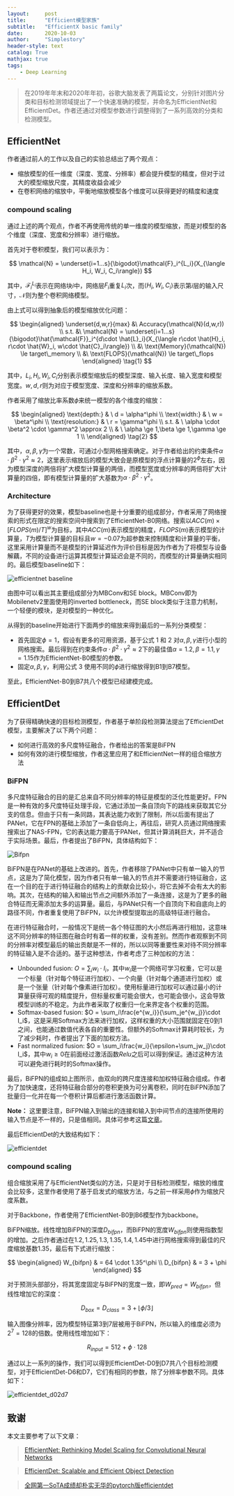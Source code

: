```yaml
---
layout:     post
title:      "Efficient模型家族"
subtitle:   "EfficientX basic family"
date:       2020-10-03
author:     "Simplestory"
header-style: text
catalog: True
mathjax: true
tags:
    - Deep Learning
---
```


> 在2019年年末和2020年年初，谷歌大脑发表了两篇论文，分别针对图片分类和目标检测领域提出了一个快速准确的模型，并命名为EfficientNet和EfficientDet。作者还通过对模型参数进行调整得到了一系列高效的分类和检测模型。

## EfficientNet

作者通过前人的工作以及自己的实验总结出了两个观点：

- 缩放模型的任一维度（深度、宽度、分辨率）都会提升模型的精度，但对于过大的模型缩放尺度，其精度收益会减少
- 在卷积网络的缩放中，平衡地缩放模型各个维度可以获得更好的精度和速度

### compound scaling

通过上述的两个观点，作者不再使用传统的单一维度的模型缩放，而是对模型的各个维度（深度、宽度和分辨率）进行缩放。

首先对于卷积模型，我们可以表示为：

$$
\mathcal{N} = \underset{i=1...s}{\bigodot}\mathcal{F}_i^{L_i}(X_{\langle H_i, W_i, C_i\rangle})
$$

其中，$\mathcal{F}_i^{L_i}$表示在网络块$i$中，网络层$F_i$重复$L_i$次，而$\langle H_i,W_i,C_i\rangle$表示第$i$层的输入尺寸，$\mathcal{N}$则为整个卷积网络模型。

由上式可以得到抽象后的模型缩放优化问题：

$$
\begin{aligned}
\underset{d,w,r}{max} &\ Accuracy(\mathcal{N}(d,w,r)) \\
s.t. &\ \mathcal{N} = \underset{i=1...s}{\bigodot}\hat{\mathcal{F}}_i^{d\cdot \hat{L}_i}(X_{\langle r\cdot \hat{H}_i, r\cdot \hat{W}_i, w\cdot \hat{C}_i\rangle}) \\
&\ \text{Memory}(\mathcal{N}) \le target\_memory \\
&\ \text{FLOPS}(\mathcal{N}) \le target\_flops
\end{aligned}
\tag{1}
$$

其中，$L_i,H_i,W_i,C_i$分别表示模型缩放后的模型深度、输入长度、输入宽度和模型宽度。$w,d,r$则为对应于模型宽度、深度和分辨率的缩放系数。

作者采用了缩放比率系数$\phi$来统一模型的各个维度的缩放：

$$
\begin{aligned}
\text{depth:} & \ d = \alpha^\phi \\
\text{width:} & \ w = \beta^\phi \\
\text{resolution:} & \ r = \gamma^\phi \\
s.t. & \ \alpha \cdot \beta^2 \cdot \gamma^2 \approx 2 \\
& \ \alpha \ge 1,\beta \ge 1,\gamma \ge 1 \\
\end{aligned}
\tag{2}
$$

其中，$\alpha,\beta,\gamma$为一个常数，可通过小型网格搜索确定。对于作者给出的约束条件$\alpha\cdot\beta^2\cdot\gamma^2\approx 2$，这里表示缩放后的模型大致会是原模型的浮点计算量的$2^\phi$左右，因为模型深度的两倍将扩大模型计算量的两倍，而模型宽度或分辨率的两倍将扩大计算量的四倍，即有模型计算量的扩大基数为$\alpha\cdot\beta^2\cdot\gamma^2$。

### Architecture

为了获得更好的效果，模型baseline也是十分重要的组成部分，作者采用了网络搜索的形式在限定的搜索空间中搜索到了EfficientNet-B0网络。搜索以$ACC(m)\times[FLOPS(m)/T]^w$为目标，其中$ACC(m)$表示模型的精度，$FLOPS(m)$表示模型的计算量，$T$为模型计算量的目标且$w=-0.07$为超参数来控制精度和计算量的平衡，这里采用计算量而不是模型的计算延迟作为评价目标是因为作者为了将模型与设备解藕，不同的设备进行运算其模型计算延迟会是不同的，而模型的计算量确实相同的。最后模型baseline如下：

![efficientnet baseline](/img/in_posts/20201003/efficientnet_b0_baseline.png)

由图中可以看出其主要组成部分为MBConv和SE block。MBConv即为Mobilenetv2里面使用的inverted bottleneck，而SE block类似于注意力机制，一个轻便的模块，是对模型的一种优化。

从得到的baseline开始进行下面两步的缩放来得到最后的一系列分类模型：

- 首先固定$\phi=1$，假设有更多的可用资源，基于公式 1 和 2 对$\alpha,\beta,\gamma$进行小型的网格搜索。最后得到在约束条件$\alpha\cdot\beta^2\cdot\gamma^2\approx 2$下的最佳值$\alpha=1.2,\beta=1.1,\gamma=1.15$作为EfficientNet-B0模型的参数。
- 固定$\alpha,\beta,\gamma$，利用公式 3 使用不同的$\phi$进行缩放得到B1到B7模型。

至此，EfficientNet-B0到B7共八个模型已经建模完成。

## EfficientDet

为了获得精确快速的目标检测模型，作者基于单阶段检测算法提出了EfficientDet模型，主要解决了以下两个问题：

- 如何进行高效的多尺度特征融合，作者给出的答案是BiFPN
- 如何有效的进行模型缩放，作者这里应用了和EfficientNet一样的组合缩放方法

### BiFPN

多尺度特征融合的目的是汇总来自不同分辨率的特征是模型的泛化性能更好。FPN是一种有效的多尺度特征处理手段，它通过添加一条自顶向下的路线来获取其它分支的信息。但由于只有一条同路，其表达能力收到了限制，所以后面有提出了PANet，它在FPN的基础上添加了一条自低向上，再往后，研究人员通过网络搜索搜索出了NAS-FPN，它的表达能力要高于PANet，但其计算消耗巨大，并不适合于实际场景。最后，作者提出了BiFPN，具体结构如下：

![Bifpn](/img/in_posts/20201003/bifpn.png)

BiFPN是在PANet的基础上改进的。首先，作者移除了PANet中只有单一输入的节点，这是为了简化模型，因为作者只有单一输入的节点并不需要进行特征融合，这在一个目的在于进行特征融合的结构上的贡献会比较小，将它去掉不会有太大的影响。其次，在结构的输入和输出节点之间额外添加了一条连接，这是为了更多的融合特征而无需添加太多的运算量。最后，与PANet只有一个自顶向下和自底向上的路径不同，作者重复使用了BiFPN，以允许模型提取出的高级特征进行融合。

在进行特征融合时，一般情况下是统一各个特征图的大小然后再进行相加，这意味这不同分辨率的特征图在融合时有着一样的权重，没有差别。然而作者观察到不同的分辨率对模型最后的输出贡献是不一样的，所以以同等重要性来对待不同分辨率的特征输入是不合适的。基于这种想法，作者考虑了三种加权的方法：

- Unbounded fusion: $O = \sum_i w_i\cdot I_i$，其中$w_i$是一个网络可学习权重，它可以是一个标量（针对每个特征进行加权）、一个向量（针对每个通道进行加权）或是一个张量（针对每个像素进行加权）。使用标量进行加权可以通过最小的计算量获得可观的精度提升，但标量权重可能会很大，也可能会很小，这会导致模型训练的不稳定。为此作者采取了权重归一化来界定各个权重的范围。
- Softmax-based fusion: $O = \sum_i\frac{e^{w_i}}{\sum_je^{w_j}}\cdot I_i$，这是采用Softmax方法来进行加权，这样权重的大小范围就固定在0到1之间，也能通过数值代表各自的重要性。但额外的Softmax计算耗时较长，为了减少耗时，作者提出了下面的加权方法。
- Fast normalized fusion: $O = \sum_i\frac{w_i}{\epsilon+\sum_jw_j}\cdot I_i$，其中$w_i \ge 0$在前面经过激活函数$Relu$之后可以得到保证。通过这种方法可以避免进行耗时的Softmax操作。

最后，BiFPN的组成如上图所示，由双向的跨尺度连接和加权特征融合组成。作者为了加快速度，还将特征融合部分的卷积更换为可分离卷积，同时在BiFPN添加了批量归一化并在每一个卷积计算后都进行激活函数计算。

**Note：** 这里要注意，BiFPN输入到输出的连接和输入到中间节点的连接所使用的输入节点是不一样的，只是值相同。具体可参考这篇[文章](https://zhuanlan.zhihu.com/p/129016081)。

最后EfficientDet的大致结构如下：

![efficientdet](/img/in_posts/20201003/efficientdet.png)

### compound scaling

组合缩放采用了与EfficientNet类似的方法，只是对于目标检测模型，缩放的维度会比较多，这里作者使用了基于启发式的缩放方法，与之前一样采用$\phi$作为缩放尺度系数。

对于Backbone，作者使用了EfficientNet-B0到B6模型作为backbone。

BiFPN缩放。线性增加BiFPN的深度$D_{bifpn}$，而BiFPN的宽度$W_{bifpn}$则使用指数型的增加。之后作者通过在${1.2,1.25,1.3,1.35,1.4,1.45}$中进行网格搜索得到最佳的尺度缩放基数$1.35$，最后有下式进行缩放：

$$
\begin{aligned}
W_{bifpn} & = 64 \cdot 1.35^\phi \\
D_{bifpn} & = 3 + \phi
\end{aligned}
$$

对于预测头部部分，将其宽度固定与BiFPN的宽度一致，即$W_{pred}=W_{bifpn}$，但线性增加它的深度：

$$
D_{box} = D_{class} = 3+\lfloor \phi/3\rfloor
$$

输入图像分辨率，因为模型特征第3到7层被用于BiFPN，所以输入的维度必须为$2^7=128$的倍数。使用线性增加如下：

$$
R_{input} = 512+\phi\cdot 128
$$

通过以上一系列的操作，我们可以得到EfficientDet-D0到D7共八个目标检测模型，对于EfficientDet-D6和D7，它们有相同的参数，除了分辨率参数不同。具体如下：

![efficientdet_d02d7](/img/in_posts/20201003/efficientdet_d02d7.png)

## 致谢

本文主要参考了以下文章：

>[EfficientNet: Rethinking Model Scaling for Convolutional Neural Networks](https://arxiv.org/pdf/1905.11946.pdf)

>[EfficientDet: Scalable and Efficient Object Detection](https://arxiv.org/pdf/1911.09070.pdf)

>[全网第一SoTA成绩却朴实无华的pytorch版efficientdet](https://zhuanlan.zhihu.com/p/129016081)